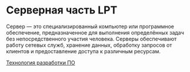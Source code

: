 # Серверная часть LPT

Сервер — это специализированный компьютер или программное обеспечение, предназначенное для выполнения определённых задач без непосредственного участия человека. Серверы обеспечивают работу сетевых служб, хранение данных, обработку запросов от клиентов и предоставление доступа к различным ресурсам.

[Технология разработки ПО](Technology)